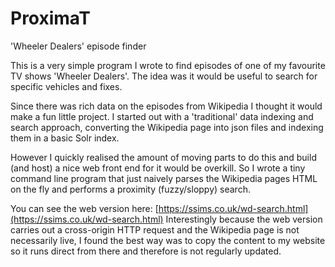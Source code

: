 # ProximaT
'Wheeler Dealers' episode finder

This is a very simple program I wrote to find episodes of one of my favourite TV shows 'Wheeler Dealers'. The idea was it would be useful to search for specific vehicles and fixes.

Since there was rich data on the episodes from Wikipedia I thought it would make a fun little project. I started out with a 'traditional' data indexing and search approach, converting the Wikipedia page into json files and indexing them in a basic Solr index.

However I quickly realised the amount of moving parts to do this and build (and host) a nice web front end for it would be overkill. So I wrote a tiny command line program that just naively parses the Wikipedia pages HTML on the fly and performs a proximity (fuzzy/sloppy) search.

You can see the web version here: [https://ssims.co.uk/wd-search.html](https://ssims.co.uk/wd-search.html)
Interestingly because the web version carries out a cross-origin HTTP request and the Wikipedia page is not necessarily live, I found the best way was to copy the content to my website so it runs direct from there and therefore is not regularly updated.
